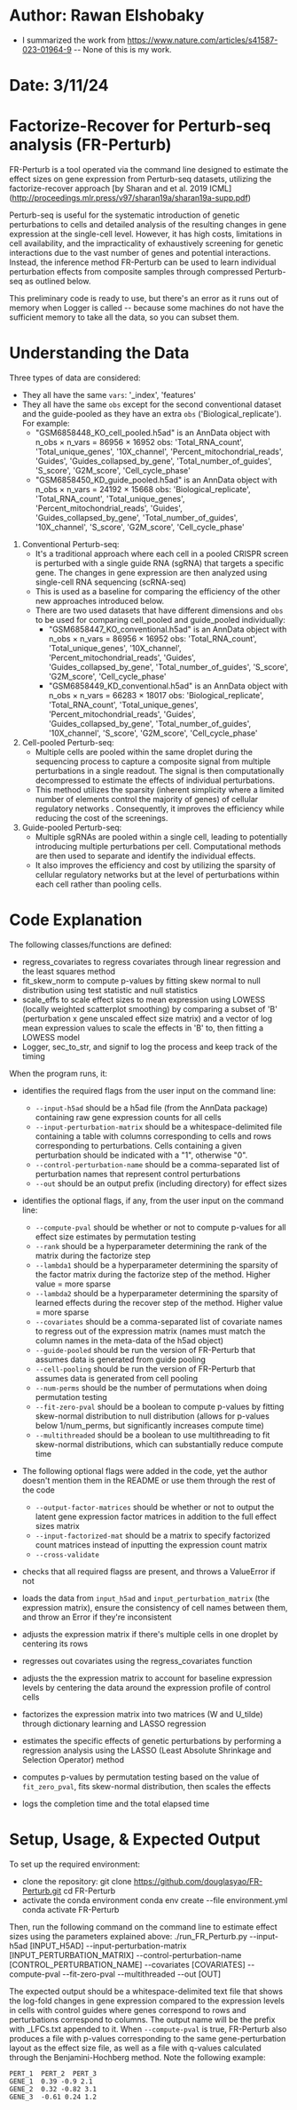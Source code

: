 # Author: Rawan Elshobaky 
- I summarized the work from https://www.nature.com/articles/s41587-023-01964-9 -- None of this is my work.

# Date: 3/11/24

# Factorize-Recover for Perturb-seq analysis (FR-Perturb)

FR-Perturb is a tool operated via the command line designed to estimate the effect sizes on gene expression from Perturb-seq datasets, utilizing the factorize-recover approach [by Sharan and et al. 2019 ICML] (http://proceedings.mlr.press/v97/sharan19a/sharan19a-supp.pdf)

Perturb-seq is useful for the systematic introduction of genetic perturbations to cells and detailed analysis of the resulting changes in gene expression at the single-cell level. However, it has high costs, limitations in cell availability, and the impracticality of exhaustively screening for genetic interactions due to the vast number of genes and potential interactions. Instead, the inference method FR-Perturb can be used to  learn individual perturbation effects from composite samples through compressed Perturb-seq as outlined below.

This preliminary code is ready to use, but there's an error as it runs out of memory when Logger is called -- because some machines do not have the sufficient memory to take all the data, so you can subset them.

# Understanding the Data
Three types of data are considered:
- They all have the same `vars`: '_index', 'features'
- They all have the same `obs` except for the second conventional dataset and the guide-pooled as they have an extra `obs` ('Biological_replicate'). For example:
    - "GSM6858448_KO_cell_pooled.h5ad" is an AnnData object with n_obs × n_vars = 86956 × 16952
    obs: 'Total_RNA_count', 'Total_unique_genes', '10X_channel', 'Percent_mitochondrial_reads', 'Guides', 'Guides_collapsed_by_gene', 'Total_number_of_guides', 'S_score', 'G2M_score', 'Cell_cycle_phase'
    - "GSM6858450_KD_guide_pooled.h5ad" is an AnnData object with n_obs × n_vars = 24192 × 15668
    obs: 'Biological_replicate', 'Total_RNA_count', 'Total_unique_genes', 'Percent_mitochondrial_reads', 'Guides', 'Guides_collapsed_by_gene', 'Total_number_of_guides', '10X_channel', 'S_score', 'G2M_score', 'Cell_cycle_phase'

1. Conventional Perturb-seq: 
    - It's a traditional approach where each cell in a pooled CRISPR screen is perturbed with a single guide RNA (sgRNA) that targets a specific gene. The changes in gene expression are then analyzed using single-cell RNA sequencing (scRNA-seq)
    - This is used as a baseline for comparing the efficiency of the other new approaches introduced below.
    - There are two used datasets that have different dimensions and `obs` to be used for comparing cell_pooled and guide_pooled individually:
        - "GSM6858447_KO_conventional.h5ad" is an AnnData object with n_obs × n_vars = 86956 × 16952 
        obs: 'Total_RNA_count', 'Total_unique_genes', '10X_channel', 'Percent_mitochondrial_reads', 'Guides', 'Guides_collapsed_by_gene', 'Total_number_of_guides', 'S_score', 'G2M_score', 'Cell_cycle_phase'
        - "GSM6858449_KD_conventional.h5ad" is an AnnData object with n_obs × n_vars = 66283 × 18017
        obs: 'Biological_replicate', 'Total_RNA_count', 'Total_unique_genes', 'Percent_mitochondrial_reads', 'Guides', 'Guides_collapsed_by_gene', 'Total_number_of_guides', '10X_channel', 'S_score', 'G2M_score', 'Cell_cycle_phase'
2. Cell-pooled Perturb-seq:
    - Multiple cells are pooled within the same droplet during the sequencing process to capture a composite signal from multiple perturbations in a single readout. The signal is then computationally decompressed to estimate the effects of individual perturbations.
    - This method utilizes the sparsity (inherent simplicity where a limited number of elements control the majority of genes) of cellular regulatory networks . Consequently, it improves the efficiency while reducing the cost of the screenings.
3. Guide-pooled Perturb-seq:
    - Multiple sgRNAs are pooled within a single cell, leading to potentially introducing multiple perturbations per cell. Computational methods are then used to separate and identify the individual effects.
    - It also improves the efficiency and cost by utilizing the sparsity of cellular regulatory networks but at the level of perturbations within each cell rather than pooling cells.

# Code Explanation

The following classes/functions are defined:
- regress_covariates to regress covariates through linear regression and the least squares method 
- fit_skew_norm to compute p-values by fitting skew normal to null distribution using test statistic and null statistics
- scale_effs to scale effect sizes to mean expression using LOWESS (locally weighted scatterplot smoothing) by comparing a subset of 'B' (perturbation x gene unscaled effect size matrix) and a vector of log mean expression values to scale the effects in 'B' to, then fitting a LOWESS model
- Logger, sec_to_str, and signif to log the process and keep track of the timing

When the program runs, it:
- identifies the required flags from the user input on the command line:
    - `--input-h5ad` should be a h5ad file (from the AnnData package) containing raw gene expression counts for all cells
    - `--input-perturbation-matrix` should be a whitespace-delimited file containing a table with columns corresponding to cells and rows corresponding to perturbations. Cells containing a given perturbation should be indicated with a "1", otherwise "0".
    - `--control-perturbation-name` should be a comma-separated list of perturbation names that represent control perturbations
    - `--out` should be an output prefix (including directory) for effect sizes 

- identifies the optional flags, if any, from the user input on the command line:
    - `--compute-pval` should be whether or not to compute p-values for all effect size estimates by permutation testing
    - `--rank` should be a hyperparameter determining the rank of the matrix during the factorize step
    - `--lambda1` should be a hyperparameter determining the sparsity of the factor matrix during the factorize step of the method. Higher value = more sparse
    - `--lambda2` should be a hyperparameter determining the sparsity of learned effects during the recover step of the method. Higher value = more sparse
    - `--covariates` should be a comma-separated list of covariate names to regress out of the expression matrix (names must match the column names in the meta-data of the h5ad object)
    - `--guide-pooled` should be run the version of FR-Perturb that assumes data is generated from guide pooling 
    - `--cell-pooling` should be run the version of FR-Perturb that assumes data is generated from cell pooling 
    - `--num-perms` should be the number of permutations when doing permutation testing 
    - `--fit-zero-pval` should be a boolean to compute p-values by fitting skew-normal distribution to null distribution (allows for p-values below 1/num_perms, but significantly increases compute time)
    - `--multithreaded` should be a boolean to use multithreading to fit skew-normal distributions, which can substantially reduce compute time

- The following optional flags were added in the code, yet the author doesn't mention them in the README or use them through the rest of the code
    - `--output-factor-matrices` should be whether or not to output the latent gene expression factor matrices in addition to the full effect sizes matrix
    - `--input-factorized-mat` should be a matrix to specify factorized count matrices instead of inputting the expression count matrix
    - `--cross-validate`

- checks that all required flagss are present, and throws a ValueError if not
- loads the data from `input_h5ad` and `input_perturbation_matrix` (the expression matrix), ensure the consistency of cell names between them, and throw an Error if they're inconsistent
- adjusts the expression matrix if there's multiple cells in one droplet by centering its rows
- regresses out covariates using the regress_covariates function
- adjusts the the expression matrix to account for baseline expression levels by centering the data around the expression profile of control cells
- factorizes the expression matrix into two matrices (W and U_tilde) through dictionary learning and LASSO regression
- estimates the specific effects of genetic perturbations by performing a regression analysis using the LASSO (Least Absolute Shrinkage and Selection Operator) method
- computes p-values by permutation testing based on the value of `fit_zero_pval`, fits skew-normal distribution, then scales the effects
- logs the completion time and the total elapsed time

# Setup, Usage, & Expected Output

To set up the required environment:
- clone the repository:
    git clone https://github.com/douglasyao/FR-Perturb.git
    cd FR-Perturb
- activate the conda environment
    conda env create --file environment.yml
    conda activate FR-Perturb

Then, run the following command on the command line to estimate effect sizes using the parameters explained above:
    ./run_FR_Perturb.py --input-h5ad [INPUT_H5AD] --input-perturbation-matrix [INPUT_PERTURBATION_MATRIX] --control-perturbation-name [CONTROL_PERTURBATION_NAME] --covariates [COVARIATES] --compute-pval --fit-zero-pval --multithreaded --out [OUT]

The expected output should be a whitespace-delimited text file that shows the log-fold changes in gene expression compared to the expression levels in cells with control guides where genes correspond to rows and perturbations correspond to columns. The output name will be the prefix with _LFCs.txt appended to it. When `--compute-pval` is true, FR-Perturb also produces a file with p-values corresponding to the same gene-perturbation layout as the effect size file, as well as a file with q-values calculated through the Benjamini-Hochberg method. Note the following example:

```
PERT_1  PERT_2  PERT_3
GENE_1  0.39 -0.9 2.1 
GENE_2  0.32 -0.82 3.1
GENE_3  -0.61 0.24 1.2
```